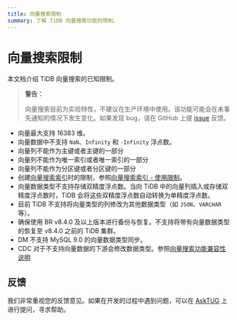 ```yaml
---
title: 向量搜索限制
summary: 了解 TiDB 向量搜索功能的限制。
---
```


# 向量搜索限制

本文档介绍 TiDB 向量搜索的已知限制。

> **警告：**
>
> 向量搜索目前为实验特性，不建议在生产环境中使用。该功能可能会在未事先通知的情况下发生变化。如果发现 bug，请在 GitHub 上提 [issue](https://github.com/pingcap/tidb/issues) 反馈。

- 向量最大支持 16383 维。
- 向量数据中不支持 `NaN`、`Infinity` 和 `-Infinity` 浮点数。
- 向量列不能作为主键或者主键的一部分
- 向量列不能作为唯一索引或者唯一索引的一部分
- 向量列不能作为分区键或者分区键的一部分
- 创建[向量搜索索引](/vector-search-index.md)时的限制，参照[向量搜索索引 - 使用限制](/vector-search-index.md#使用限制)。
- 向量数据类型不支持存储双精度浮点数。当向 TiDB 中的向量列插入或存储双精度浮点数时，TiDB 会将这些双精度浮点数自动转换为单精度浮点数。
- 目前 TiDB 不支持将向量类型的列修改为其他数据类型（如 `JSON`、`VARCHAR` 等）。
- 确保使用 BR v8.4.0 及以上版本进行备份与恢复。不支持将带有向量数据类型的恢复至 v8.4.0 之前的 TiDB 集群。
- DM 不支持 MySQL 9.0 的向量数据类型同步。
- CDC 对于不支持向量数据的下游会修改数据类型。参照[向量搜索功能兼容性说明](/ticdc/ticdc-compatibility.md#向量搜索功能兼容性说明实验特性)

## 反馈

我们非常重视您的反馈意见。如果在开发的过程中遇到问题，可以在 [AskTUG](https://asktug.com/?utm_source=docs-cn-dev-guide) 上进行提问，寻求帮助。
